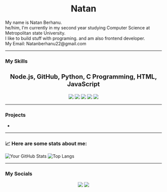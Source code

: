 <h1 align="center">Natan</h1>

<!-- About Me -->
<p align="center">
    <ul style="list-style-type: none; padding: 0;">
        <li>My name is Natan Berhanu.</li>
        <li>he/him, I'm currently in my second year studying Computer Science at Metropolitan state University.</li>
        <li>I like to build stuff with programing. and am also frontend developer.</li>
        <li>My Email: Natanberhanu22@gmail.com</li>
  </ul>
</p>

<hr />

### My Skills

<div align="center">
    <h3 style="font-size: 20px;">Node.js, GitHub, Python, C Programming, HTML, JavaScript</h3>
    <img src="https://img.shields.io/badge/node.js%20-%23339933.svg?style=for-the-badge&logo=nodedotjs&logoColor=white" />
    <img src="https://img.shields.io/badge/github-%23121011.svg?style=for-the-badge&logo=github&logoColor=white" />
    <img src="https://img.shields.io/badge/python-%233776AB?style=for-the-badge&logo=python&logoColor=white" />
    <!--<img src="https://img.shields.io/badge/c-%2300599C?style=for-the-badge&logo=c&logoColor=white" /> -->
    <img src="https://img.shields.io/badge/html%20-%23E34F26?style=for-the-badge&logo=html5&logoColor=white" />
    <img src="https://img.shields.io/badge/javascript%20-%23FFD700?style=for-the-badge&logo=javascript&logoColor=white" />
</div>

<hr />

### Projects

<div style="text-align: left;">
    
- 
</div>

<hr />

### 📈 Here are some stats about me:

![Your GitHub Stats](https://github-readme-stats.vercel.app/api?username=NatanC3&show_icons=true&theme=nord)   ![Top Langs](https://github-readme-stats.vercel.app/api/top-langs/?username=NatanC3&layout=compact&theme=nord)

<hr />

### My Socials
<!-- Social Badges -->
<div align="center">
    <a href="mailto:natanberhanu2@gmail.com"><img src="https://img.shields.io/badge/Gmail-%23D14836?style=for-the-badge&logo=gmail&logoColor=white" /></a>
    <a href="https://www.linkedin.com/in/natan-berhanu-30624831a/"><img src="https://img.shields.io/badge/LinkedIn-%230077B5?style=for-the-badge&logo=linkedin&logoColor=white" /></a>
    
</div>
